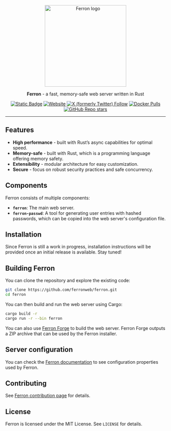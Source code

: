 <p align="center">
  <a href="https://www.ferronweb.org" target="_blank">
    <picture>
      <source media="(prefers-color-scheme: dark)" srcset="logo-dark.png">
      <img alt="Ferron logo" src="logo.png" width="256">
    </picture>
  </a>
</p>
<p align="center">
  <b>Ferron</b> - a fast, memory-safe web server written in Rust
</p>
<p align="center">
  <a href="https://www.ferronweb.org/docs" target="_blank"><img alt="Static Badge" src="https://img.shields.io/badge/Documentation-orange"></a>
  <a href="https://www.ferronweb.org" target="_blank"><img alt="Website" src="https://img.shields.io/website?url=https%3A%2F%2Fwww.ferronweb.org"></a>
  <a href="https://x.com/ferron_web" target="_blank"><img alt="X (formerly Twitter) Follow" src="https://img.shields.io/twitter/follow/ferron_web"></a>
  <a href="https://hub.docker.com/r/ferronserver/ferron" target="_blank"><img alt="Docker Pulls" src="https://img.shields.io/docker/pulls/ferronserver/ferron"></a>
  <a href="https://github.com/ferronweb/ferron" target="_blank"><img alt="GitHub Repo stars" src="https://img.shields.io/github/stars/ferronweb/ferron"></a>
</p>

* * *

## Features

- **High performance** - built with Rust’s async capabilities for optimal speed.
- **Memory-safe** - built with Rust, which is a programming language offering memory safety.
- **Extensibility** - modular architecture for easy customization.
- **Secure** - focus on robust security practices and safe concurrency.

## Components

Ferron consists of multiple components:

- **`ferron`**: The main web server.
- **`ferron-passwd`**: A tool for generating user entries with hashed passwords, which can be copied into the web server's configuration file.

## Installation

Since Ferron is still a work in progress, installation instructions will be provided once an initial release is available. Stay tuned!

## Building Ferron

You can clone the repository and explore the existing code:

```sh
git clone https://github.com/ferronweb/ferron.git
cd ferron
```

You can then build and run the web server using Cargo:

```sh
cargo build -r
cargo run -r --bin ferron
```

You can also use [Ferron Forge](https://github.com/ferronweb/ferron-forge) to build the web server. Ferron Forge outputs a ZIP archive that can be used by the Ferron installer.

## Server configuration

You can check the [Ferron documentation](https://www.ferronweb.org/docs/configuration) to see configuration properties used by Ferron.

## Contributing

See [Ferron contribution page](https://www.ferronweb.org/contribute) for details.

## License

Ferron is licensed under the MIT License. See `LICENSE` for details.